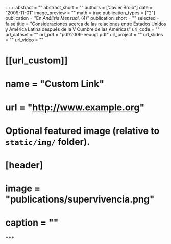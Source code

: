 +++
abstract = ""
abstract_short = ""
authors = ["Javier Brolo"]
date = "2009-11-01"
image_preview = ""
math = true
publication_types = ["2"]
publication = "En *Análisis Mensual*, (4)"
publication_short = ""
selected = false
title = "Consideraciones acerca de las relaciones entre Estados Unidos y América Latina después de la V Cumbre de las Américas"
url_code = ""
url_dataset = ""
url_pdf = "pdf/2009-eeuugt.pdf"
url_project = ""
url_slides = ""
url_video = ""

# [[url_custom]]
# name = "Custom Link"
# url = "http://www.example.org"

# Optional featured image (relative to `static/img/` folder).
# [header]
# image = "publications/supervivencia.png"
# caption = ""

+++